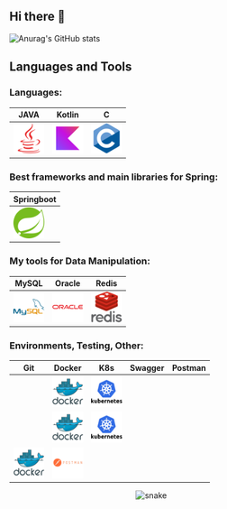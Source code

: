 ## Hi there 👋

<!--
**ParkHyeokJin/ParkHyeokJin** is a ✨ _special_ ✨ repository because its `README.md` (this file) appears on your GitHub profile.

Here are some ideas to get you started:

- 🔭 I’m currently working on ...
- 🌱 I’m currently learning ...
- 👯 I’m looking to collaborate on ...
- 🤔 I’m looking for help with ...
- 💬 Ask me about ...
- 📫 How to reach me: ...
- 😄 Pronouns: ...
- ⚡ Fun fact: ...
-->


![Anurag's GitHub stats](https://github-readme-stats.vercel.app/api?username=ParkHyeokJin&show_icons=true&theme=transparent)

## Languages and Tools 
<div>

### Languages:
| JAVA | Kotlin | C |
|---|---|---|
|<img src="https://github.com/devicons/devicon/blob/master/icons/java/java-plain.svg" title="Java"  alt="Java" width="55" height="55"/>|<img src="https://github.com/devicons/devicon/blob/master/icons/kotlin/kotlin-original.svg" title="Kotlin"  alt="Kotlin" width="55" height="55"/>|<img src="https://github.com/devicons/devicon/blob/master/icons/c/c-original.svg" title="C"  alt="C" width="55" height="55"/>|

### Best frameworks and main libraries for Spring:
|Springboot|
|---|
|<img src="https://github.com/devicons/devicon/blob/master/icons/spring/spring-original.svg" title="Spring"  alt="Spring" width="55" height="55"/>|

### My tools for Data Manipulation:
| MySQL | Oracle | Redis |
|---|---|---|
|<img src="https://github.com/devicons/devicon/blob/master/icons/mysql/mysql-original-wordmark.svg" title="MySQL" alt="MySQL" width="55" height="55"/>|<img src="https://github.com/devicons/devicon/blob/master/icons/oracle/oracle-original.svg" title="Oracle" alt="Oracle" width="55" height="55"/>|<img src="https://github.com/devicons/devicon/blob/master/icons/redis/redis-original-wordmark.svg" title="Redis" alt="Redis" width="55" height="55"/>|

### Environments, Testing, Other:
| Git | Docker | K8s | Swagger | Postman | 
|---|---|---|---|---|
||<img src="https://github.com/devicons/devicon/blob/master/icons/docker/docker-original-wordmark.svg" title="Docker" alt="Docker" width="55" height="55"/>|<img src="https://github.com/devicons/devicon/blob/master/icons/kubernetes/kubernetes-original-wordmark.svg" title="kub" alt="Docker" width="55" height="55"/>|
||<img src="https://github.com/devicons/devicon/blob/master/icons/docker/docker-original-wordmark.svg" title="Docker" alt="Docker" width="55" height="55"/>|<img src="https://github.com/devicons/devicon/blob/master/icons/kubernetes/kubernetes-original-wordmark.svg" title="kub" alt="Docker" width="55" height="55"/>|
|<img src="https://github.com/devicons/devicon/blob/master/icons/docker/docker-original-wordmark.svg" title="Docker" alt="Docker" width="55" height="55"/>|<img src="https://github.com/devicons/devicon/blob/master/icons/postman/postman-original-wordmark.svg" title="Postman" alt="Postman" width="55" height="55"/>|


</div>

<p align="center">
 <img width="1000" src="https://github.com/ParkHyeokJin/ParkHyeokJin/assets/19565772/9be6c138-7176-492f-bade-4f45264fef93" alt="snake"/>
</p>

